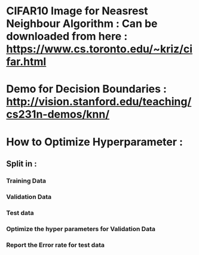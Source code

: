 # CIFAR10 Image for Neasrest Neighbour Algorithm : Can be downloaded from here : https://www.cs.toronto.edu/~kriz/cifar.html
# Demo for Decision Boundaries : http://vision.stanford.edu/teaching/cs231n-demos/knn/
# How to Optimize Hyperparameter :
## Split in :
### Training Data
### Validation Data
### Test data
### Optimize the hyper parameters for Validation Data
### Report the Error rate for test data

